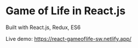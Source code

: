 Game of Life in React.js
==========================

Built with React.js, Redux, ES6

Live demo: https://react-gameoflife-sw.netlify.app/
